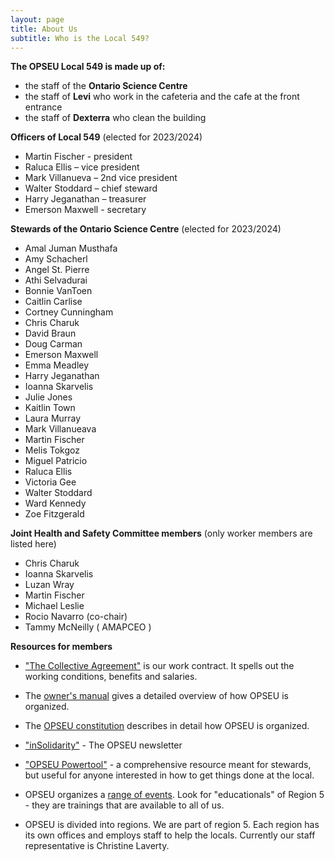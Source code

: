 ```yaml
---
layout: page
title: About Us
subtitle: Who is the Local 549?
---
```


**The OPSEU Local 549 is made up of:**
- the staff of the **Ontario Science Centre**
- the staff of **Levi** who work in the cafeteria and the cafe at the front entrance
- the staff of **Dexterra** who clean the building

**Officers of Local 549** (elected for 2023/2024)
- Martin Fischer - president
- Raluca Ellis – vice president
- Mark Villanueva – 2nd vice president
- Walter Stoddard – chief steward
- Harry Jeganathan – treasurer
- Emerson Maxwell - secretary
 
**Stewards of the Ontario Science Centre** (elected for 2023/2024)
- Amal Juman Musthafa
- Amy Schacherl
- Angel St. Pierre
- Athi Selvadurai
- Bonnie VanToen
- Caitlin Carlise
- Cortney Cunningham
- Chris Charuk
- David Braun
- Doug Carman
- Emerson Maxwell
- Emma Meadley
- Harry Jeganathan
- Ioanna Skarvelis
- Julie Jones
- Kaitlin Town
- Laura Murray
- Mark Villanueava
- Martin Fischer
- Melis Tokgoz
- Miguel Patricio
- Raluca Ellis
- Victoria Gee
- Walter Stoddard
- Ward Kennedy
- Zoe Fitzgerald

**Joint Health and Safety Committee members** (only worker members are listed here)
- Chris Charuk
- Ioanna Skarvelis
- Luzan Wray 
- Martin Fischer
- Michael Leslie
- Rocio Navarro (co-chair)
- Tammy McNeilly ( AMAPCEO )
  
**Resources for members**

- ["The Collective Agreement"](https://opseu.org/wp-content/uploads/2022/11/2022-2024-OPSEU-SEFPO-Unified-Agreement.pdf) is our work contract. It spells out the working conditions, benefits and salaries. 

- The [owner's manual](https://opseu.org/information/owners-manual/12067/) gives a detailed overview of how OPSEU is organized.

- The [OPSEU constitution](https://opseu.org/information/tools-and-resources/ontario-public-service-employees-union-constitution-2019/92827/) describes in detail how OPSEU is organized.

- ["inSolidarity"](https://opseu.org/solidarity/) - The OPSEU newsletter

- ["OPSEU Powertool"](https://opseu.org/wp-content/uploads/2015/04/2015-04_en_powertool.pdf) - a comprehensive resource meant for stewards, but useful for anyone interested in how to get things done at the local. 

- OPSEU organizes a [range of events](https://opseu.org/events/). Look for "educationals" of Region 5 - they are trainings that are available to all of us.

- OPSEU is divided into regions. We are part of region 5. Each region has its own offices and employs staff to help the locals. Currently our staff representative is Christine Laverty. 

